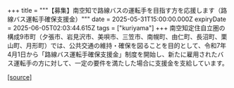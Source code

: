 +++
title = """【募集】南空知で路線バスの運転手を目指す方を応援します（路線バス運転手確保支援金）"""
date = 2025-05-31T15:00:00.000Z
expiryDate = 2025-06-05T02:03:44.615Z
tags = ["kuriyama"]
+++
南空知定住自立圏の構成9市町（夕張市、岩見沢市、美唄市、三笠市、南幌町、由仁町、長沼町、栗山町、月形町）では、公共交通の維持・確保を図ることを目的として、令和7年4月1日から「路線バス運転手確保支援金」制度を開始し、新たに雇用されたバス運転手の方に対して、一定の要件を満たした場合に支援金を支給しています。​

[[source]](https://www.town.kuriyama.hokkaido.jp/soshiki/31/32051.html)
